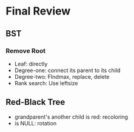# Final Review

## BST
### Remove Root
+ Leaf: directly
+ Degree-one: connect its parent to its child
+ Degree-two: FIndmax, replace, delete
+ Rank search: Use leftsize

## Red-Black Tree  
+ grandparent's another child is red: recoloring
+ is NULL: rotation